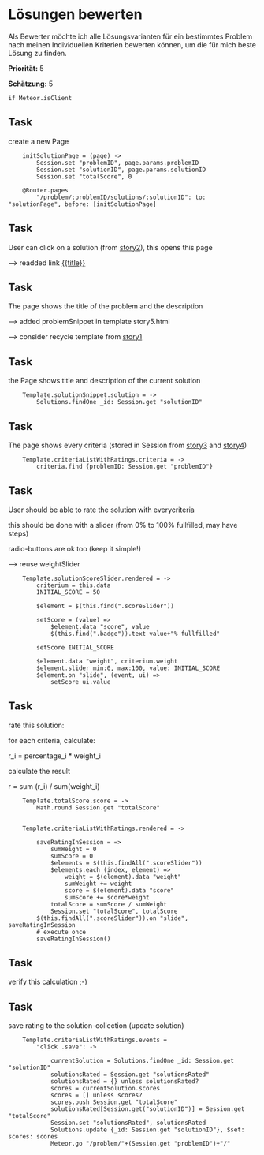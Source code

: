 # Lösungen bewerten


Als Bewerter möchte ich alle Lösungsvarianten für ein bestimmtes Problem nach meinen 
Individuellen Kriterien bewerten können, 
um die für mich beste Lösung zu finden.

**Priorität:** 5

**Schätzung:** 5


	if Meteor.isClient

## Task

create a new Page 

		initSolutionPage = (page) ->
			Session.set "problemID", page.params.problemID
			Session.set "solutionID", page.params.solutionID
			Session.set "totalScore", 0

		@Router.pages
			"/problem/:problemID/solutions/:solutionID": to: "solutionPage", before: [initSolutionPage]



## Task

User can click on a solution (from [story2](story2.coffee.md)), this opens this page

--> readded link <a href="./solutions/{{_id}}">{{title}}</a>


## Task

The page shows the title of the problem and the description

--> added problemSnippet in template story5.html

--> consider recycle template from [story1](story1.coffee.md)


## Task

the Page shows title and description of the current solution

		Template.solutionSnippet.solution = ->
			Solutions.findOne _id: Session.get "solutionID"


## Task

The page shows every criteria (stored in Session 
from [story3](story3.coffee.md) and [story4](story4.coffee.md))


		Template.criteriaListWithRatings.criteria = ->
			criteria.find {problemID: Session.get "problemID"}


## Task

User should be able to rate the solution with everycriteria

this should be done with a slider (from 0% to 100% fullfilled, may have steps)

radio-buttons are ok too (keep it simple!)

--> reuse weightSlider



		Template.solutionScoreSlider.rendered = ->
			criterium = this.data
			INITIAL_SCORE = 50

			$element = $(this.find(".scoreSlider"))

			setScore = (value) =>
				$element.data "score", value
				$(this.find(".badge")).text value+"% fullfilled"

			setScore INITIAL_SCORE

			$element.data "weight", criterium.weight
			$element.slider min:0, max:100, value: INITIAL_SCORE
			$element.on "slide", (event, ui) =>
				setScore ui.value
				



## Task

rate this solution:

for each criteria, calculate:

r_i = percentage_i * weight_i

calculate the result

r = sum (r_i) / sum(weight_i)

		Template.totalScore.score = -> 
			Math.round Session.get "totalScore"


		Template.criteriaListWithRatings.rendered = ->

			saveRatingInSession = =>
				sumWeight = 0 
				sumScore = 0
				$elements = $(this.findAll(".scoreSlider"))
				$elements.each (index, element) =>
					weight = $(element).data "weight"
					sumWeight += weight
					score = $(element).data "score"
					sumScore += score*weight
				totalScore = sumScore / sumWeight
				Session.set "totalScore", totalScore
			$(this.findAll(".scoreSlider")).on "slide", saveRatingInSession 
			# execute once
			saveRatingInSession()

## Task

verify this calculation ;-)

## Task

save rating to the solution-collection (update solution)

		Template.criteriaListWithRatings.events =
			"click .save": ->

				currentSolution = Solutions.findOne _id: Session.get "solutionID"
				solutionsRated = Session.get "solutionsRated"
				solutionsRated = {} unless solutionsRated?
				scores = currentSolution.scores
				scores = [] unless scores?
				scores.push Session.get "totalScore"
				solutionsRated[Session.get("solutionID")] = Session.get "totalScore"
				Session.set "solutionsRated", solutionsRated
				Solutions.update {_id: Session.get "solutionID"}, $set: scores: scores
				Meteor.go "/problem/"+(Session.get "problemID")+"/"







